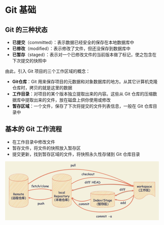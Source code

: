 # Git 基础

## Git 的三种状态

+ **已提交**（committed）：表示数据已经安全的保存在本地数据库中
+ **已修改**（modified）：表示修改了文件，但还没保存到数据库中
+ **已暂存**（staged）：表示对一个已修改文件的当前版本做了标记，使之包含在下次提交的快照中

由此，引入 Git 项目的三个工作区域的概念：

+ **Git仓库**：Git 用来保存项目的元数据和对象数据库的地方。从其它计算机克隆仓库时，拷贝的就是这里的数据
+ **工作目录**：对项目的某个版本独立提取出来的内容。这些从 Git 仓库的压缩数据库中提取出来的文件，放在磁盘上供你使用或修改
+ **暂存区域**：一个文件，保存了下次将提交的文件列表信息，一般在 Git 仓库目录中

## 基本的 Git 工作流程

+ 在工作目录中修改文件
+ 暂存文件，将文件的快照放入暂存区
+ 提交更新，找到暂存区域的文件，将快照永久性存储到 Git 仓库目录

![gitflow](./files/images/gitflow.drawio.png)